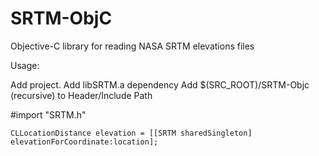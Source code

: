 SRTM-ObjC
=========

Objective-C library for reading NASA SRTM elevations files

Usage:

Add project.
Add libSRTM.a dependency
Add $(SRC_ROOT)/SRTM-Objc (recursive) to Header/Include Path

#import "SRTM.h"

    CLLocationDistance elevation = [[SRTM sharedSingleton] elevationForCoordinate:location];

